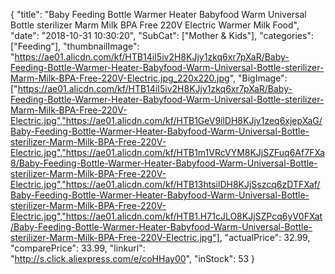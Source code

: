 {
	"title": "Baby Feeding Bottle Warmer Heater Babyfood Warm Universal Bottle sterilizer Marm Milk BPA Free 220V Electric Warmer Milk Food",
	"date": "2018-10-31 10:30:20",
	"SubCat": ["Mother & Kids"],
	"categories": ["Feeding"],
	"thumbnailImage": "https://ae01.alicdn.com/kf/HTB14iI5iv2H8KJjy1zkq6xr7pXaR/Baby-Feeding-Bottle-Warmer-Heater-Babyfood-Warm-Universal-Bottle-sterilizer-Marm-Milk-BPA-Free-220V-Electric.jpg_220x220.jpg",
	"BigImage": ["https://ae01.alicdn.com/kf/HTB14iI5iv2H8KJjy1zkq6xr7pXaR/Baby-Feeding-Bottle-Warmer-Heater-Babyfood-Warm-Universal-Bottle-sterilizer-Marm-Milk-BPA-Free-220V-Electric.jpg","https://ae01.alicdn.com/kf/HTB1GeV9ilDH8KJjy1zeq6xjepXaG/Baby-Feeding-Bottle-Warmer-Heater-Babyfood-Warm-Universal-Bottle-sterilizer-Marm-Milk-BPA-Free-220V-Electric.jpg","https://ae01.alicdn.com/kf/HTB1m1VRcVYM8KJjSZFuq6Af7FXa8/Baby-Feeding-Bottle-Warmer-Heater-Babyfood-Warm-Universal-Bottle-sterilizer-Marm-Milk-BPA-Free-220V-Electric.jpg","https://ae01.alicdn.com/kf/HTB13htsilDH8KJjSszcq6zDTFXaf/Baby-Feeding-Bottle-Warmer-Heater-Babyfood-Warm-Universal-Bottle-sterilizer-Marm-Milk-BPA-Free-220V-Electric.jpg","https://ae01.alicdn.com/kf/HTB1.H71cJLO8KJjSZPcq6yV0FXat/Baby-Feeding-Bottle-Warmer-Heater-Babyfood-Warm-Universal-Bottle-sterilizer-Marm-Milk-BPA-Free-220V-Electric.jpg"],
	"actualPrice": 32.99,
	"comparePrice": 33.99,
	"linkurl": "http://s.click.aliexpress.com/e/coHHay00",
	"inStock": 53
}
